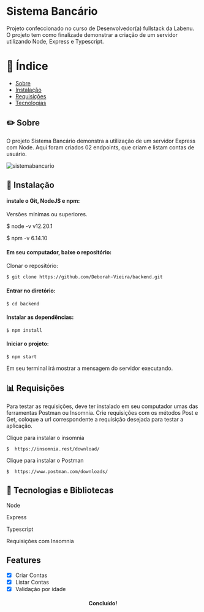 <h1 >Sistema Bancário</h1>
<p >Projeto confeccionado no curso de Desenvolvedor(a) fullstack da Labenu. O projeto tem como finalizade demonstrar a criação de um servidor utilizando Node, Express e Typescript. </p>

# :ledger: Índice

<!--ts-->

- [Sobre](#sobre)
- [Instalação](#instalacao)
- [Requisições](#requisicoes)
- [Tecnologias](#tecnologias)
<!--te-->

## :pencil2: Sobre

<p>O projeto Sistema Bancário demonstra a utilização de um servidor Express com Node. Aqui foram criados 02 endpoints, que criam e listam contas de usuário. </p>

![sistemabancario](https://user-images.githubusercontent.com/31224361/106802816-364fb480-6642-11eb-9622-3625a2c5d7d0.gif)

## :wrench: Instalação

#### instale o Git, NodeJS e npm:

<p> Versões mínimas ou superiores.</p>

$ node -v
v12.20.1

$ npm -v
6.14.10</p>

#### Em seu computador, baixe o repositório:

<p> Clonar o repositório:</p>

```
$ git clone https://github.com/Deborah-Vieira/backend.git
```

#### Entrar no diretório:

```
$ cd backend
```

#### Instalar as dependências:

```
$ npm install
```

#### Iniciar o projeto:

```
$ npm start
```

<p> Em seu terminal irá mostrar a mensagem do servidor executando.</p>

## :bar_chart: Requisições

<p>Para testar as requisições, deve ter instalado em seu computador umas das ferramentas Postman ou Insomnia. Crie requisições com os métodos Post e Get, coloque a url correspondente a requisição desejada para testar a aplicação. </p>

<p>Clique para instalar o insomnia </p>

```
$  https://insomnia.rest/download/
```

<p>Clique para instalar o Postman </p>

```
$  https://www.postman.com/downloads/
```

## :hammer: Tecnologias e Bibliotecas

<p>Node</p> <p>Express</p> <p>Typescript</p> <p>Requisições com Insomnia</p>
 
## Features
- [x] Criar Contas
- [x] Listar Contas
- [x] Validação por idade

<h4 align="center"> 
	Concluído!
</h4>
